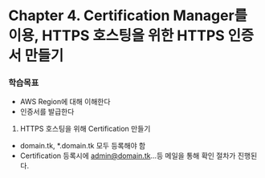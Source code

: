 # Chapter 4. Certification Manager를 이용, HTTPS 호스팅을 위한 HTTPS 인증서 만들기
### 학습목표
- AWS Region에 대해 이해한다
- 인증서를 발급한다

1. HTTPS 호스팅을 위해 Certification 만들기
- domain.tk, *.domain.tk 모두 등록해야 함
- Certification 등록시에 admin@domain.tk...등 메일을 통해 확인 절차가 진행된다.
